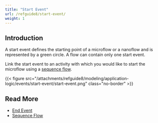 ```yaml
---
title: "Start Event"
url: /refguide8/start-event/
weight: 1
---
```


## Introduction

A start event defines the starting point of a microflow or a nanoflow and is represented by a green circle. A flow can contain only one start event.

Link the start event to an activity with which you would like to start the microflow using a [sequence flow](/refguide8/sequence-flow/).

{{< figure src="/attachments/refguide8/modeling/application-logic/events/start-event/start-event.png" class="no-border" >}}

## Read More

* [End Event](/refguide8/end-event/)
* [Sequence Flow](/refguide8/sequence-flow/)
